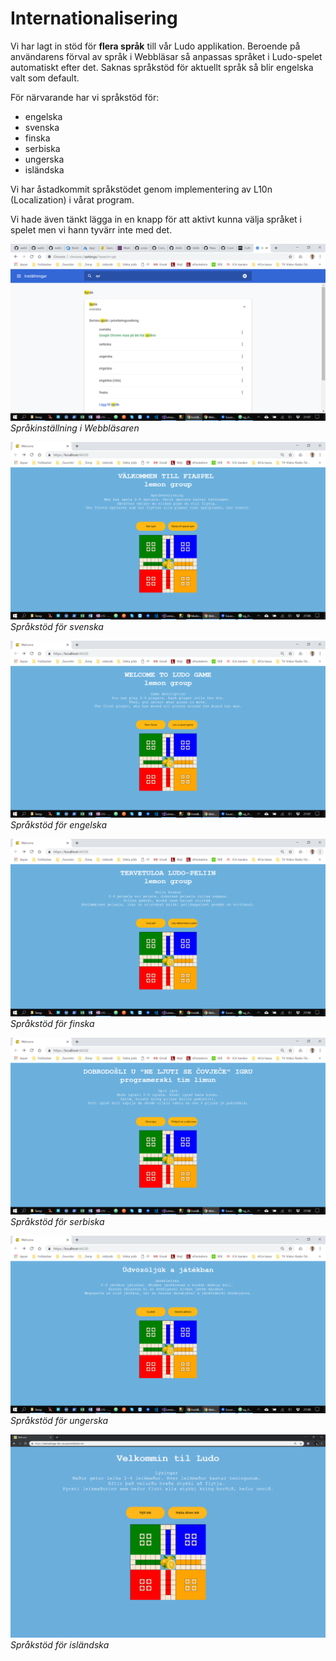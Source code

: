 ﻿# Internationalisering

Vi har lagt in stöd för **flera språk** till vår Ludo applikation. Beroende på användarens förval av språk i Webbläsar så anpassas språket i Ludo-spelet automatiskt efter det. Saknas språkstöd för aktuellt språk så blir engelska valt som default.

För närvarande har vi språkstöd för:
* engelska
* svenska
* finska
* serbiska
* ungerska
* isländska

Vi har åstadkommit språkstödet genom implementering av L10n (Localization) i vårat program.

Vi hade även tänkt lägga in en knapp för att aktivt kunna välja språket i spelet men vi hann tyvärr inte med det.

![Logo](L10n_1.png)
*Språkinställning i Webbläsaren*

![Logo](L10n_2.png)
*Språkstöd för svenska*

![Logo](L10n_3.png)
*Språkstöd för engelska*

![Logo](L10n_4.png)
*Språkstöd för finska*

![Logo](L10n_5.png)
*Språkstöd för serbiska*

![Logo](L10n_6.png)
*Språkstöd för ungerska*

![Logo](L10n_7.png)
*Språkstöd för isländska*
